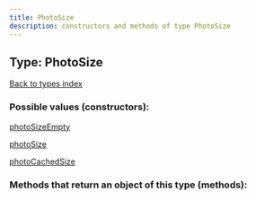 ```yaml
---
title: PhotoSize
description: constructors and methods of type PhotoSize
---
```

## Type: PhotoSize  
[Back to types index](index.md)



### Possible values (constructors):

[photoSizeEmpty](../constructors/photoSizeEmpty.md)  

[photoSize](../constructors/photoSize.md)  

[photoCachedSize](../constructors/photoCachedSize.md)  



### Methods that return an object of this type (methods):




